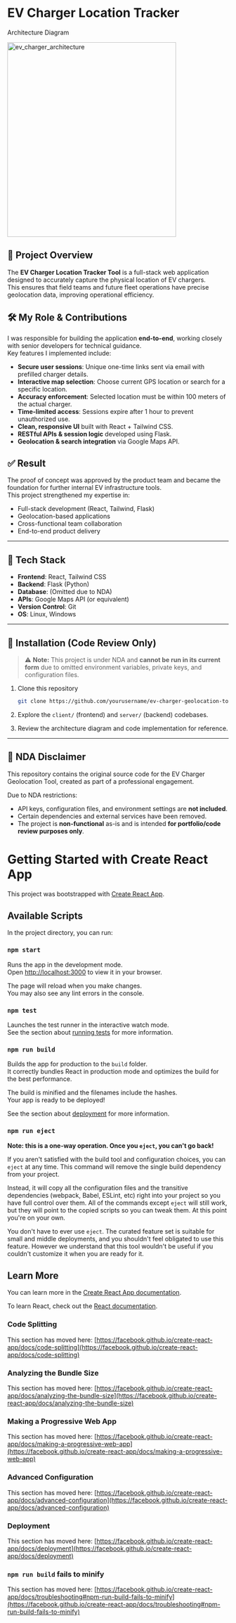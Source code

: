 # EV Charger Location Tracker

Architecture Diagram


<img width="384" height="443" alt="ev_charger_architecture" src="https://github.com/user-attachments/assets/7d68fea6-b0fa-4e9d-ad6a-8bce96b4df6d" />


## 📌 Project Overview

The **EV Charger Location Tracker Tool** is a full-stack web application designed to accurately capture the physical location of EV chargers.  
This ensures that field teams and future fleet operations have precise geolocation data, improving operational efficiency.

## 🛠 My Role & Contributions

I was responsible for building the application **end-to-end**, working closely with senior developers for technical guidance.  
Key features I implemented include:

- **Secure user sessions**: Unique one-time links sent via email with prefilled charger details.
- **Interactive map selection**: Choose current GPS location or search for a specific location.
- **Accuracy enforcement**: Selected location must be within 100 meters of the actual charger.
- **Time-limited access**: Sessions expire after 1 hour to prevent unauthorized use.
- **Clean, responsive UI** built with React + Tailwind CSS.
- **RESTful APIs & session logic** developed using Flask.
- **Geolocation & search integration** via Google Maps API.

## ✅ Result

The proof of concept was approved by the product team and became the foundation for further internal EV infrastructure tools.  
This project strengthened my expertise in:

- Full-stack development (React, Tailwind, Flask)
- Geolocation-based applications
- Cross-functional team collaboration
- End-to-end product delivery

---

## 📂 Tech Stack

- **Frontend**: React, Tailwind CSS
- **Backend**: Flask (Python)
- **Database**: (Omitted due to NDA)
- **APIs**: Google Maps API (or equivalent)
- **Version Control**: Git
- **OS**: Linux, Windows

---

## 🚀 Installation (Code Review Only)

> ⚠ **Note:** This project is under NDA and **cannot be run in its current form** due to omitted environment variables, private keys, and configuration files.

1. Clone this repository  
   ```bash
   git clone https://github.com/yourusername/ev-charger-geolocation-tool.git
   ```

2. Explore the `client/` (frontend) and `server/` (backend) codebases.

3. Review the architecture diagram and code implementation for reference.

---

## 📜 NDA Disclaimer

This repository contains the original source code for the EV Charger Geolocation Tool, created as part of a professional engagement.

Due to NDA restrictions:
- API keys, configuration files, and environment settings are **not included**.
- Certain dependencies and external services have been removed.
- The project is **non-functional** as-is and is intended **for portfolio/code review purposes only**.






# Getting Started with Create React App

This project was bootstrapped with [Create React App](https://github.com/facebook/create-react-app).

## Available Scripts

In the project directory, you can run:

### `npm start`

Runs the app in the development mode.\
Open [http://localhost:3000](http://localhost:3000) to view it in your browser.

The page will reload when you make changes.\
You may also see any lint errors in the console.

### `npm test`

Launches the test runner in the interactive watch mode.\
See the section about [running tests](https://facebook.github.io/create-react-app/docs/running-tests) for more information.

### `npm run build`

Builds the app for production to the `build` folder.\
It correctly bundles React in production mode and optimizes the build for the best performance.

The build is minified and the filenames include the hashes.\
Your app is ready to be deployed!

See the section about [deployment](https://facebook.github.io/create-react-app/docs/deployment) for more information.

### `npm run eject`

**Note: this is a one-way operation. Once you `eject`, you can't go back!**

If you aren't satisfied with the build tool and configuration choices, you can `eject` at any time. This command will remove the single build dependency from your project.

Instead, it will copy all the configuration files and the transitive dependencies (webpack, Babel, ESLint, etc) right into your project so you have full control over them. All of the commands except `eject` will still work, but they will point to the copied scripts so you can tweak them. At this point you're on your own.

You don't have to ever use `eject`. The curated feature set is suitable for small and middle deployments, and you shouldn't feel obligated to use this feature. However we understand that this tool wouldn't be useful if you couldn't customize it when you are ready for it.

## Learn More

You can learn more in the [Create React App documentation](https://facebook.github.io/create-react-app/docs/getting-started).

To learn React, check out the [React documentation](https://reactjs.org/).

### Code Splitting

This section has moved here: [https://facebook.github.io/create-react-app/docs/code-splitting](https://facebook.github.io/create-react-app/docs/code-splitting)

### Analyzing the Bundle Size

This section has moved here: [https://facebook.github.io/create-react-app/docs/analyzing-the-bundle-size](https://facebook.github.io/create-react-app/docs/analyzing-the-bundle-size)

### Making a Progressive Web App

This section has moved here: [https://facebook.github.io/create-react-app/docs/making-a-progressive-web-app](https://facebook.github.io/create-react-app/docs/making-a-progressive-web-app)

### Advanced Configuration

This section has moved here: [https://facebook.github.io/create-react-app/docs/advanced-configuration](https://facebook.github.io/create-react-app/docs/advanced-configuration)

### Deployment

This section has moved here: [https://facebook.github.io/create-react-app/docs/deployment](https://facebook.github.io/create-react-app/docs/deployment)

### `npm run build` fails to minify

This section has moved here: [https://facebook.github.io/create-react-app/docs/troubleshooting#npm-run-build-fails-to-minify](https://facebook.github.io/create-react-app/docs/troubleshooting#npm-run-build-fails-to-minify)

